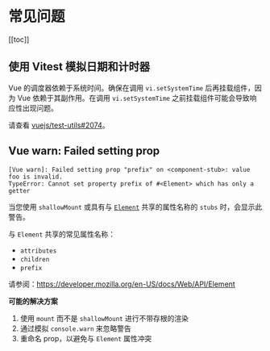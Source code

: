 # 常见问题

[[toc]]

## 使用 Vitest 模拟日期和计时器

Vue 的调度器依赖于系统时间。确保在调用 `vi.setSystemTime` 后再挂载组件，因为 Vue 依赖于其副作用。在调用 `vi.setSystemTime` 之前挂载组件可能会导致响应性出现问题。

请查看 [vuejs/test-utils#2074](https://github.com/vuejs/test-utils/issues/2074)。

## Vue warn: Failed setting prop

```
[Vue warn]: Failed setting prop "prefix" on <component-stub>: value foo is invalid.
TypeError: Cannot set property prefix of #<Element> which has only a getter
```

当您使用 `shallowMount` 或具有与 [`Element`](https://developer.mozilla.org/en-US/docs/Web/API/Element) 共享的属性名称的 `stubs` 时，会显示此警告。

与 `Element` 共享的常见属性名称：
* `attributes`
* `children`
* `prefix`

请参阅：https://developer.mozilla.org/en-US/docs/Web/API/Element

**可能的解决方案**

1. 使用 `mount` 而不是 `shallowMount` 进行不带存根的渲染
2. 通过模拟 `console.warn` 来忽略警告
3. 重命名 prop，以避免与 `Element` 属性冲突
